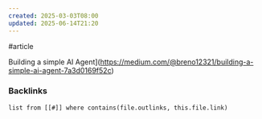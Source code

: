 ```yaml
---
created: 2025-03-03T08:00
updated: 2025-06-14T21:20
---
```

 #article 
 
 Building a simple AI Agent](https://medium.com/@breno12321/building-a-simple-ai-agent-7a3d0169f52c)
### Backlinks
```dataview 
list from [[#]] where contains(file.outlinks, this.file.link)
```

